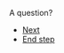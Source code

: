 <p>A question?</p><blockquote></blockquote><p><ul>
<li><a href="../next_step">Next</a></li>
<li><a href="../final_step_end">End step</a></li>
</ul>
</p>